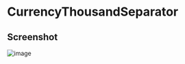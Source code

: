 # CurrencyThousandSeparator

<h2>Screenshot</h2>

![image](https://user-images.githubusercontent.com/26448060/146677001-7a726b00-0537-41b8-9d01-a0e46c0ab066.png)


